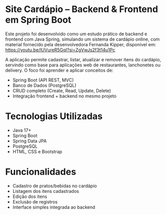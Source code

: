 # Site Cardápio – Backend & Frontend em Spring Boot

Este projeto foi desenvolvido como um estudo prático de backend e frontend com Java Spring, simulando um sistema de cardápio online, com material fornecido pela desenvolvedora Fernanda Kipper, disponível em: https://youtu.be/lUVureR5GqI?si=ZgVwJs2f3t14u1Pc

A aplicação permite cadastrar, listar, atualizar e remover itens do cardápio, servindo como base para aplicações web de restaurantes, lanchonetes ou delivery.
O foco foi aprender e aplicar conceitos de:

- Spring Boot (API REST, MVC)
- Banco de Dados (PostgreSQL)
- CRUD completo (Create, Read, Update, Delete)
- Integração frontend + backend no mesmo projeto

# Tecnologias Utilizadas

- Java 17+
- Spring Boot
- Spring Data JPA
- PostgreSQL
- HTML, CSS e Bootstrap

# Funcionalidades

- Cadastro de pratos/bebidas no cardápio
- Listagem dos itens cadastrados
- Edição dos itens
- Exclusão de registros
- Interface simples integrada ao backend
